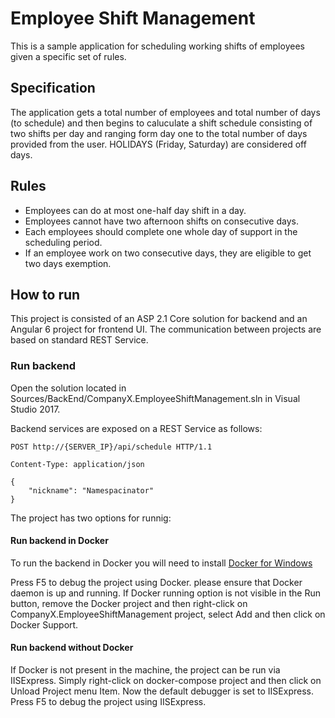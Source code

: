 # Employee Shift Management

This is a sample application for scheduling working shifts of employees given a specific set of rules.


## Specification

The application gets a total number of employees and total number of days (to schedule) and then begins to caluculate a shift schedule consisting of two shifts per day and ranging form day one to the total number of days provided from the user. HOLIDAYS (Friday, Saturday) are considered off days.

## Rules

- Employees can do at most one-half day shift in a day.
- Employees cannot have two afternoon shifts on consecutive days. 
- Each employees should complete one whole day of support in the scheduling period. 
- If an employee work on two consecutive days, they are eligible to get two days exemption.

## How to run

This project is consisted of an ASP 2.1 Core solution for backend and an Angular 6 project for frontend UI. The communication between projects are based on standard REST Service.

### Run backend

Open the solution located in Sources/BackEnd/CompanyX.EmployeeShiftManagement.sln in Visual Studio 2017. 

Backend services are exposed on a REST Service as follows:

```
POST http://{SERVER_IP}/api/schedule HTTP/1.1

Content-Type: application/json

{
    "nickname": "Namespacinator"
}
```

The project has two options for runnig:

#### Run backend in Docker

To run the backend in Docker you will need to install [Docker for Windows](https://docs.microsoft.com/en-us/aspnet/core/host-and-deploy/docker/visual-studio-tools-for-docker?view=aspnetcore-2.1)

Press F5 to debug the project using Docker. please ensure that Docker daemon is up and running. If Docker running option is not visible in the Run button, remove the Docker project and then right-click on CompanyX.EmployeeShiftManagement project, select Add and then click on Docker Support.

#### Run backend without Docker

If Docker is not present in the machine, the project can be run via IISExpress. Simply right-click on docker-compose project and then click on Unload Project menu Item. Now the default debugger is set to IISExpress. Press F5 to debug the project using IISExpress.
 








